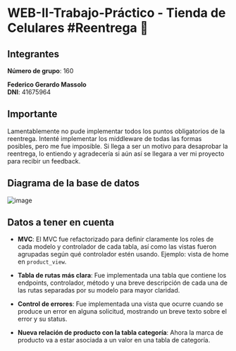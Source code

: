 # WEB-II-Trabajo-Práctico - Tienda de Celulares #Reentrega 📱

## Integrantes

**Número de grupo**: 160

**Federico Gerardo Massolo**  
**DNI**: 41675964

## Importante

Lamentablemente no pude implementar todos los puntos obligatorios de la reentrega. Intenté implementar los middleware de todas las formas posibles, pero me fue imposible. Si llega a ser un motivo para desaprobar la reentrega, lo entiendo y agradecería si aún así se llegara a ver mi proyecto para recibir un feedback.

## Diagrama de la base de datos

![image](https://github.com/user-attachments/assets/49ac147e-033f-4aac-89dc-04d2571929d6)

## Datos a tener en cuenta

- **MVC**: El MVC fue refactorizado para definir claramente los roles de cada modelo y controlador de cada tabla, así como las vistas fueron agrupadas según qué controlador estén usando. Ejemplo: vista de home en `product_view`.
  
- **Tabla de rutas más clara**: Fue implementada una tabla que contiene los endpoints, controlador, método y una breve descripción de cada una de las rutas separadas por su modelo para mayor claridad.
  
- **Control de errores**: Fue implementada una vista que ocurre cuando se produce un error en alguna solicitud, mostrando un breve texto sobre el error y su status.
  
- **Nueva relación de producto con la tabla categoría**: Ahora la marca de producto va a estar asociada a un valor en una tabla de categoría.

